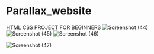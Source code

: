 # Parallax_website
HTML CSS PROJECT FOR BEGINNERS
![Screenshot (44)](https://user-images.githubusercontent.com/96791396/196297415-3e8982c7-5c07-471b-9c94-eebe29a0a957.png)
![Screenshot (45)](https://user-images.githubusercontent.com/96791396/196297422-a48fb5b1-75df-4da4-86c2-9a973a1d733a.png)
![Screenshot (46)](https://user-images.githubusercontent.com/96791396/196297428-69116aaa-9481-4208-9ee3-f95fe39f7301.png)

![Screenshot (47)](https://user-images.githubusercontent.com/96791396/196297555-7adee166-fd50-49a5-96d8-ea30e44a6bdd.png)

